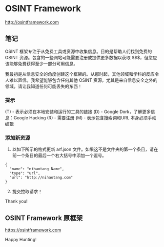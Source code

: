 # OSINT Framework 

http://osintframework.com

## 笔记
OSINT 框架专注于从免费工具或资源中收集信息。目的是帮助人们找到免费的 OSINT 资源。包含的一些网站可能需要注册或提供更多数据以获取 $$$，但您应该能够免费获得至少一部分可用信息。

我最初是从信息安全的角度创建这个框架的。从那时起，其他领域和学科的反应令人难以置信。我希望能够包含任何其他 OSINT 资源，尤其是来自信息安全之外的领域。请让我知道任何可能丢失的东西！

### 提示
(T) - 表示必须在本地安装和运行的工具的链接
(D) - Google Dork，了解更多信息：Google Hacking
(R) - 需要注册
(M) - 表示包含搜索词和URL 本身必须手动编辑

### 添加新资源
<ol start="1">
  <li>以如下所示的格式更新 arf.json 文件。如果这不是文件夹的第一个条目，请在前一个条目的最后一个右大括号中添加一个逗号。</li>
</ol>

```
{
  "name": "nihaotang Name",
  "type": "url",
  "url": "http://nihaotang.com"
}
```

<ol start="2">
  <li>提交拉取请求！</li>
</ol>

Thank you!

## OSINT Framework 原框架

https://osintframework.com

Happy Hunting!
